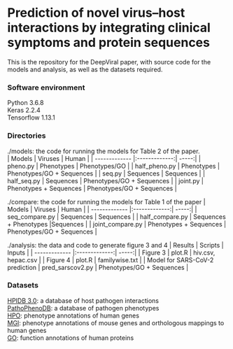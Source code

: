 # Prediction of novel virus–host interactions by integrating clinical symptoms and protein sequences
This is the repository for the DeepViral paper, with source code for the models and analysis, as well as the datasets required.

### Software environment 
Python 3.6.8   
Keras 2.2.4  
Tensorflow 1.13.1  

### Directories
./models: the code for running the models for Table 2 of the paper.    
| Models        | Viruses           | Human   |
| ------------- |:-------------:| -----:|
| pheno.py      | Phenotypes | Phenotypes/GO |
| half_pheno.py      | Phenotypes      |   Phenotypes/GO + Sequences |
| seq.py | Sequences |   Sequences |
| half_seq.py | Sequences |   Phenotypes/GO + Sequences |
| joint.py | Phenotypes + Sequences |   Phenotypes/GO + Sequences |

./compare: the code for running the models for Table 1 of the paper
| Models        | Viruses           | Human   |
| ------------- |:-------------:| -----:|
| seq_compare.py      | Sequences | Sequences |
| half_compare.py      | Sequences + Phenotypes  |Sequences |
| joint_compare.py | Phenotypes + Sequences |   Phenotypes/GO + Sequences |

./analysis: the data and code to generate figure 3 and 4
| Results        | Scripts           | Inputs   |
| ------------- |:-------------:| -----:|
| Figure 3      | plot.R | hiv.csv, hepac.csv |
| Figure 4     | plot.R  | familywise.txt |
| Model for SARS-CoV-2 prediction | pred_sarscov2.py |   Phenotypes/GO + Sequences |

### Datasets
[HPIDB 3.0](https://hpidb.igbb.msstate.edu/): a database of host pathogen interactions\
[PathoPhenoDB](http://patho.phenomebrowser.net/#/downloads): a database of pathogen phenotypes\
[HPO](https://hpo.jax.org/app/download/annotation): phenotype annotations of human genes\
[MGI](http://www.informatics.jax.org/downloads/reports/index.html#pheno): phenotype annotations of mouse genes and orthologous mappings to human genes\
[GO](http://current.geneontology.org/products/pages/downloads.html): function annotations of human proteins
